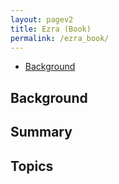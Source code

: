 ```yaml
---
layout: pagev2
title: Ezra (Book)
permalink: /ezra_book/
---
```

- [Background](#background)

## Background

## Summary

## Topics
